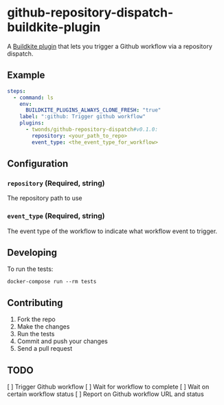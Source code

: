 # github-repository-dispatch-buildkite-plugin

A [Buildkite plugin](https://buildkite.com/docs/agent/v3/plugins) that lets you trigger a Github workflow via a repository dispatch.

## Example



```yml
steps:
  - command: ls
    env:
      BUILDKITE_PLUGINS_ALWAYS_CLONE_FRESH: "true"
    label: ":github: Trigger github workflow"
    plugins:
      - twonds/github-repository-dispatch#v0.1.0:
        repository: <your_path_to_repo>
        event_type: <the_event_type_for_workflow>
```

## Configuration

### `repository` (Required, string)

The repository path to use

### `event_type` (Required, string)

The event type of the workflow to indicate what workflow event to trigger.

## Developing

To run the tests:

```shell
docker-compose run --rm tests
```

## Contributing

1. Fork the repo
2. Make the changes
3. Run the tests
4. Commit and push your changes
5. Send a pull request

## TODO

[ ] Trigger Github workflow
[ ] Wait for workflow to complete
[ ] Wait on certain workflow status
[ ] Report on Github workflow URL and status
